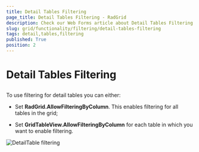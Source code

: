 ```yaml
---
title: Detail Tables Filtering
page_title: Detail Tables Filtering - RadGrid
description: Check our Web Forms article about Detail Tables Filtering.
slug: grid/functionality/filtering/detail-tables-filtering
tags: detail,tables,filtering
published: True
position: 2
---
```


# Detail Tables Filtering



## 

To use filtering for detail tables you can either:

* Set **RadGrid.AllowFilteringByColumn**. This enables filtering for all tables in the grid;

* Set **GridTableView.AllowFilteringByColumn** for each table in which you want to enable filtering.

![DetailTable filtering](images/grd_DetailTableFiltering.png)
